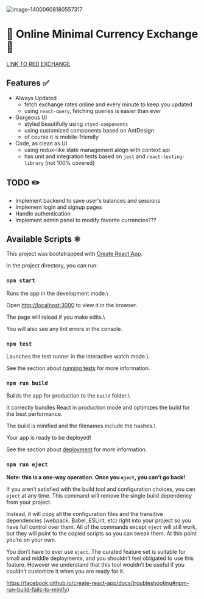
![image-14000608180557317](https://i.ibb.co/d5dyNnL/IMAGE-1400-06-08-18-28-58.jpg)

  

# 💢 Online Minimal Currency Exchange 💢
[LINK TO RED EXCHANGE](https://github.com/arminayat/red-exchange)

## Features ✅

 - Always Updated
	 - fetch exchange rates online and every minute to keep you updated
	 - using `react-query`, fetching queries is easier than ever
 - Gorgeous UI
	 - styled beautifully using `styed-components`
	 - using customized components based on AntDesign
	 - of course it is mobile-friendly
 - Code, as clean as UI
	 - using redux-like state management alogn with context api
	 - has unit and integration tests based on `jest` and `react-testing-library` (not 100% covered)

## TODO ✏️
- Implement backend to save user's balances and sessions
- Implement login and signup pages
- Handle authentication
- Implement admin panel to modify favorite currencies???

## Available Scripts ⚛️

  This project was bootstrapped with [Create React App](https://github.com/facebook/create-react-app).

In the project directory, you can run:

  

### `npm start`

  

Runs the app in the development mode.\

Open [http://localhost:3000](http://localhost:3000) to view it in the browser.

  

The page will reload if you make edits.\

You will also see any lint errors in the console.

  

### `npm test`

  

Launches the test runner in the interactive watch mode.\

See the section about [running tests](https://facebook.github.io/create-react-app/docs/running-tests) for more information.

  

### `npm run build`

  

Builds the app for production to the `build` folder.\

It correctly bundles React in production mode and optimizes the build for the best performance.

  

The build is minified and the filenames include the hashes.\

Your app is ready to be deployed!

  

See the section about [deployment](https://facebook.github.io/create-react-app/docs/deployment) for more information.

  

### `npm run eject`

  

**Note: this is a one-way operation. Once you `eject`, you can’t go back!**

  

If you aren’t satisfied with the build tool and configuration choices, you can `eject` at any time. This command will remove the single build dependency from your project.

  

Instead, it will copy all the configuration files and the transitive dependencies (webpack, Babel, ESLint, etc) right into your project so you have full control over them. All of the commands except `eject` will still work, but they will point to the copied scripts so you can tweak them. At this point you’re on your own.

  

You don’t have to ever use `eject`. The curated feature set is suitable for small and middle deployments, and you shouldn’t feel obligated to use this feature. However we understand that this tool wouldn’t be useful if you couldn’t customize it when you are ready for it.

  

https://facebook.github.io/create-react-app/docs/troubleshooting#npm-run-build-fails-to-minify)